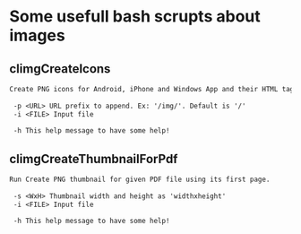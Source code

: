 # Some usefull bash scrupts about images

## climgCreateIcons

```txt
Create PNG icons for Android, iPhone and Windows App and their HTML tags.
 
 -p <URL> URL prefix to append. Ex: '/img/'. Default is '/'
 -i <FILE> Input file
 
 -h This help message to have some help!
```

## climgCreateThumbnailForPdf

```txt
Run Create PNG thumbnail for given PDF file using its first page.
 
 -s <WxH> Thumbnail width and height as 'widthxheight'
 -i <FILE> Input file
 
 -h This help message to have some help!
```


